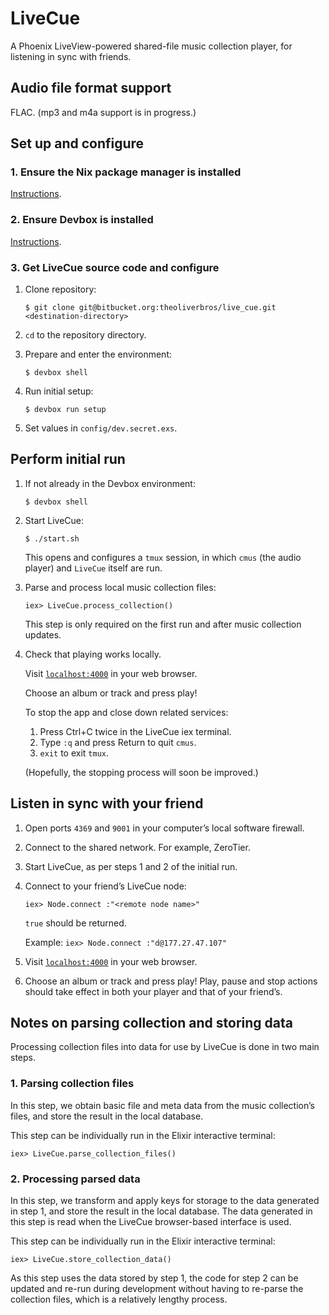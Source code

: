 # LiveCue

A Phoenix LiveView-powered shared-file music collection player, for listening in sync with friends.


## Audio file format support

FLAC. (mp3 and m4a support is in progress.)


## Set up and configure

### 1. Ensure the Nix package manager is installed

[Instructions](https://zero-to-nix.com/concepts/nix-installer).

### 2. Ensure Devbox is installed

[Instructions](https://www.jetpack.io/devbox/docs/installing_devbox/).

### 3. Get LiveCue source code and configure

1. Clone repository:

	`$ git clone git@bitbucket.org:theoliverbros/live_cue.git <destination-directory>`

2. `cd` to the repository directory.

3. Prepare and enter the environment:

	`$ devbox shell`

4. Run initial setup:

	`$ devbox run setup`

5. Set values in `config/dev.secret.exs`.


## Perform initial run

1. If not already in the Devbox environment:

	`$ devbox shell`

2. Start LiveCue:

	`$ ./start.sh`

	This opens and configures a `tmux` session, in which `cmus` (the audio player) and `LiveCue` itself are run.

3. Parse and process local music collection files:

	```
	iex> LiveCue.process_collection()
	```

	This step is only required on the first run and after music collection updates.

4. Check that playing works locally.

	Visit [`localhost:4000`](http://localhost:4000) in your web browser.

	Choose an album or track and press play!

	To stop the app and close down related services:

	1. Press Ctrl+C twice in the LiveCue iex terminal.
	2. Type `:q` and press Return to quit `cmus`.
	3. `exit` to exit `tmux`.

	(Hopefully, the stopping process will soon be improved.)


## Listen in sync with your friend

1. Open ports `4369` and `9001` in your computer’s local software firewall.

2. Connect to the shared network. For example, ZeroTier.

3. Start LiveCue, as per steps 1 and 2 of the initial run.

4. Connect to your friend’s LiveCue node:

	`iex> Node.connect :"<remote node name>"`

	`true` should be returned.

	Example: `iex> Node.connect :"d@177.27.47.107"`

5. Visit [`localhost:4000`](http://localhost:4000) in your web browser.

6. Choose an album or track and press play! Play, pause and stop actions should take effect in both your player and that of your friend’s.


## Notes on parsing collection and storing data

Processing collection files into data for use by LiveCue is done in two main steps.

### 1. Parsing collection files

In this step, we obtain basic file and meta data from the music collection’s files, and store the result in the local database.

This step can be individually run in the Elixir interactive terminal:

```
iex> LiveCue.parse_collection_files()
```

### 2. Processing parsed data

In this step, we transform and apply keys for storage to the data generated in step 1, and store the result in the local database. The data generated in this step is read when the LiveCue browser-based interface is used.

This step can be individually run in the Elixir interactive terminal:

```
iex> LiveCue.store_collection_data()
```

As this step uses the data stored by step 1, the code for step 2 can be updated and re-run during development without having to re-parse the collection files, which is a relatively lengthy process.
